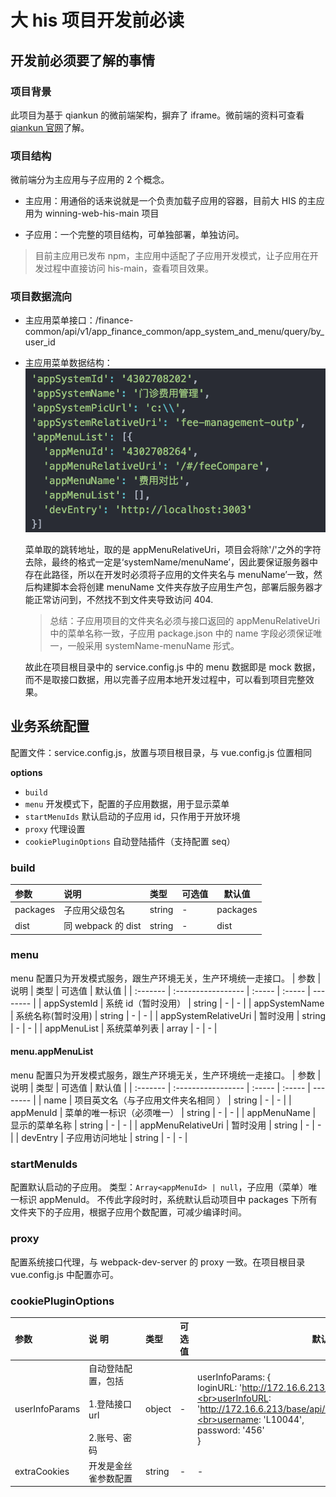 # 大 his 项目开发前必读

## 开发前必须要了解的事情

### 项目背景

此项目为基于 qiankun 的微前端架构，摒弃了 iframe。微前端的资料可查看 [qiankun 官网](https://qiankun.umijs.org/zh)了解。

### 项目结构

微前端分为主应用与子应用的 2 个概念。

- 主应用：用通俗的话来说就是一个负责加载子应用的容器，目前大 HIS 的主应用为 winning-web-his-main 项目

- 子应用：一个完整的项目结构，可单独部署，单独访问。

> 目前主应用已发布 npm，主应用中适配了子应用开发模式，让子应用在开发过程中直接访问 his-main，查看项目效果。

### 项目数据流向

- 主应用菜单接口：/finance-common/api/v1/app_finance_common/app_system_and_menu/query/by_user_id
- 主应用菜单数据结构：
  ![An image](../../assets/img/1.png)

  菜单取的跳转地址，取的是 appMenuRelativeUri，项目会将除'/'之外的字符去除，最终的格式一定是‘systemName/menuName’，因此要保证服务器中存在此路径，所以在开发时必须将子应用的文件夹名与 menuName’一致，然后构建脚本会将创建 menuName 文件夹存放子应用生产包，部署后服务器才能正常访问到，不然找不到文件夹导致访问 404.

  > 总结：子应用项目的文件夹名必须与接口返回的 appMenuRelativeUri 中的菜单名称一致，子应用 package.json 中的 name 字段必须保证唯一，一般采用 systemName-menuName 形式。

  故此在项目根目录中的 service.config.js 中的 menu 数据即是 mock 数据，而不是取接口数据，用以完善子应用本地开发过程中，可以看到项目完整效果。

## 业务系统配置

配置文件：service.config.js，放置与项目根目录，与 vue.config.js 位置相同

**options**

- `build`
- `menu` 开发模式下，配置的子应用数据，用于显示菜单
- `startMenuIds` 默认启动的子应用 id，只作用于开放环境
- `proxy` 代理设置
- `cookiePluginOptions` 自动登陆插件（支持配置 seq）

### build

| 参数     | 说明               | 类型   | 可选值 | 默认值   |
| :------- | :----------------- | :----- | :----- | -------- |
| packages | 子应用父级包名     | string | -      | packages |
| dist     | 同 webpack 的 dist | string | -      | dist     |

### menu

menu 配置只为开发模式服务，跟生产环境无关，生产环境统一走接口。
| 参数 | 说明 | 类型 | 可选值 | 默认值 |
| :------- | :----------------- | :----- | :----- | -------- |
| appSystemId | 系统 id（暂时没用） | string | - | - |
| appSystemName | 系统名称(暂时没用) | string | - | - |
| appSystemRelativeUri | 暂时没用 | string | - | - |
| appMenuList | 系统菜单列表 | array | - | - |

#### menu.appMenuList

menu 配置只为开发模式服务，跟生产环境无关，生产环境统一走接口。
| 参数 | 说明 | 类型 | 可选值 | 默认值 |
| :------- | :----------------- | :----- | :----- | -------- |
| name | 项目英文名（与子应用文件夹名相同 ） | string | - | - |
| appMenuId | 菜单的唯一标识（必须唯一） | string | - | - |
| appMenuName | 显示的菜单名称 | string | - | - |
| appMenuRelativeUri | 暂时没用 | string | - | - |
| devEntry | 子应用访问地址 | string | - | - |

### startMenuIds

配置默认启动的子应用。
类型：`Array<appMenuId> | null`，子应用（菜单）唯一标识 appMenuId。
不传此字段时时，系统默认启动项目中 packages 下所有文件夹下的子应用，根据子应用个数配置，可减少编译时间。

### proxy

配置系统接口代理，与 webpack-dev-server 的 proxy 一致。在项目根目录 vue.config.js 中配置亦可。

### cookiePluginOptions

| 参数           | 说&nbsp;明&nbsp;&nbsp;&nbsp;&nbsp;&nbsp;&nbsp;&nbsp;&nbsp;&nbsp;&nbsp;&nbsp;&nbsp; | 类型   | 可选值 | 默认值                                                                                                                                                                                                        |
| :------------- | :--------------------------------------------------------------------------------- | :----- | :----- | ------------------------------------------------------------------------------------------------------------------------------------------------------------------------------------------------------------- |
| userInfoParams | 自动登陆配置，包括<br><br>1.登陆接口 url <br><br>2.账号、密码                      | object | -      | userInfoParams: {<br>loginURL: 'http://172.16.6.213/base/api/v1/base/user/login',<br>userInfoURL: 'http://172.16.6.213/base/api/v1/base/user/get_information',<br>username: 'L10044',<br>password: '456'<br>} |
| extraCookies   | 开发是金丝雀参数配置                                                               | string | -      | -                                                                                                                                                                                                             |
